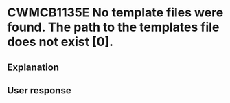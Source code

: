 # CWMCB1135E No template files were found. The path to the templates file does not exist [0].

## Explanation

## User response